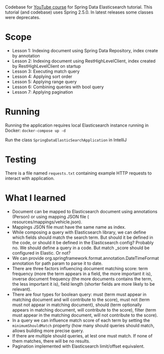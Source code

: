 Codebase for [YouTube course](https://www.youtube.com/playlist?list=PLXy8DQl3058OoJqGLFdqoBkBKm2T0kS9B) for Spring Data
Elasticsearch tutorial.
This tutorial (and codebase) uses Spring 2.5.0. In latest releases some classes were deprecates.

# Scope

- Lesson 1: Indexing document using Spring Data Repository, index create by annotation
- Lesson 2: Indexing document using RestHighLevelClient, index created by RestHighLevelClient on startup
- Lesson 3: Executing match query
- Lesson 4: Applying sort order
- Lesson 5: Applying range query
- Lesson 6: Combining queries with bool query
- Lesson 7: Applying pagination

# Running

Running the application requires local Elasticsearch instance running in Docker:
`docker-compose up -d`

Run the class `SpringDataElasticSearchApplication` in IntelliJ

# Testing

There is a file named `requests.txt` containing example HTTP requests to interact with application.

# What I learned

- Document can be mapped to Elasticsearch document using annotations (Person) or using mapping JSON file (
  resources/mappings/vehicle.json).
- Mappings JSON file must have the same name as index.
- While composing a query with Elasticsearch library, we can define which fields should match the search term. But
  should it be defined in the code, or should it be defined in the Elasticsearch config? Probably no. We should define a
  query in a code. But match _score should be configured in Elastic. Or not?
- We can provide org.springframework.format.annotation.DateTimeFormat annotation for path param to parse it to date.
- There are three factors influencing document matching score: term frequency (more the term appears in a field, the
  more important it is), inverse document frequency (the more documents contains the term, the less important it is),
  field length (shorter fields are more likely to be relevant).
- There are four types for boolean query: must (term must appear in matching document and will contribute to the score),
  must not (term must not appear in matching document), should (term optionally appears in matching document, will
  contribute to the score), filter (term must appear in the matching document, will not contribute to the score).
- In a query we can influence match score of each term by setting the `minimumShouldMatch` property (how many should
  queries should match, allows building more precise query.
- If there are multiple should queries, at lest one must match. If none of them matches, there will be no results.
- Pagination implemented with Elasticsearch limit/offset equivalent.
